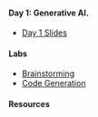 #### Day 1: Generative AI.

- [Day 1 Slides](https://chbrooks.github.io/kiel/GenAI/day1/day1.ppt)

#### Labs

- [Brainstorming](https://chbrooks.github.io/kiel/GenAI/day1/brainstorming.md)
- [Code Generation](https://chbrooks.github.io/kiel/GenAI/day1/codegeneration.md)

#### Resources





